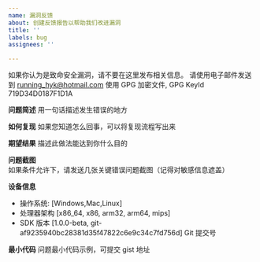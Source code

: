 ```yaml
---
name: 漏洞反馈
about: 创建反馈报告以帮助我们改进漏洞
title: ''
labels: bug
assignees: ''

---
```


如果你认为是致命安全漏洞，请不要在这里发布相关信息。
请使用电子邮件发送到 [running_hyk@hotmail.com](mailto:running_hyk@hotmail.com) 
使用 GPG 加密文件, GPG KeyId 719D34D0187F1D1A

**问题简述**
用一句话描述发生错误的地方



**如何复现**
如果您知道怎么回事，可以将复现流程写出来



**期望结果**
描述此做法能达到你什么目的



**问题截图**
如果条件允许下，请发送几张关键错误问题截图（记得对敏感信息遮盖）



**设备信息**
 - 操作系统: [Windows,Mac,Linux]
 - 处理器架构 [x86_64, x86, arm32, arm64, mips]
 - SDK 版本 [1.0.0-beta, git-af9235940bc28381d35f47822c6e9c34c7fd756d]
 Git 提交号



**最小代码**
问题最小代码示例，可提交 gist 地址

